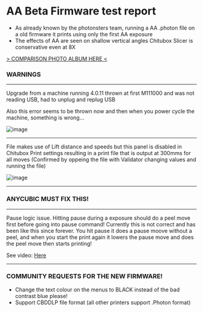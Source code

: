 # AA Beta Firmware test report

- As already known by the photonsters team, running a AA .photon file on a old firmware it prints using only the first AA exposure
- The effects of AA are seen on shallow vertical angles Chitubox Slicer is conservative even at 8X


[> COMPARISON PHOTO ALBUM HERE <](https://photos.app.goo.gl/dej22eQ37uocnX2Y8)

### WARNINGS

----
Upgrade from a machine running 4.0.11 thrown at first M111000 and was not reading USB, had to unplug and replug USB

Also this error seems to be thrown now and then when you power cycle the machine, something is wrong...

![image](https://user-images.githubusercontent.com/11083514/56518115-85445c80-6536-11e9-910c-c2318e2d1e0f.png)

----
File makes use of Lift distance and speeds but this panel is disabled in Chitubox Print settings resulting in a print file that is output at 300mms for all moves (Confirmed by oppeing the file with Validator changing values and running the file)

![image](https://user-images.githubusercontent.com/11083514/56517916-0818e780-6536-11e9-9902-7bd8d5470836.png)

----

### ANYCUBIC MUST FIX THIS!

----
Pause logic issue. Hitting pause during a exposure should do a peel move first before going into pause command!
Currently this is not correct and has been like this since forever. You hit pause it does a pause moove without a peel, and when you start the print again it lowers the pause move and does the peel move then starts printing!

See video: [Here](https://www.youtube.com/watch?v=fx1MnDPhm9s) 

----

### COMMUNITY REQUESTS FOR THE NEW FIRMWARE!

- Change the text colour on the menus to BLACK instead of the bad contrast blue please!
- Support CBDDLP file format (all other printers support .Photon format)
